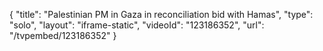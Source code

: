 {
    "title": "Palestinian PM in Gaza in reconciliation bid with Hamas",
    "type": "solo",
    "layout": "iframe-static",
    "videoId": "123186352",
    "url": "\/tvpembed\/123186352"
}